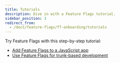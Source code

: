 ```yaml
---
title: Tutorials
description: Dive in with a Feature Flags tutorial.
sidebar_position: 3
redirect_from:
  - /docs/feature-flags/ff-onboarding/tutorials
---
```


Try Feature Flags with this step-by-step tutorial:

* [Add Feature Flags to a JavaScript app](/tutorials/feature-flags/typescript-react)
* [Use Feature Flags for trunk-based development](./trunk-based-development.md)

